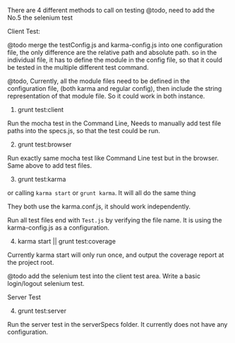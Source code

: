 There are 4 different methods to call on testing
@todo, need to add the No.5 the selenium test

Client Test:

@todo merge the testConfig.js and karma-config.js into one configuration file, the only difference are the relative path and absolute path. so in the individual file, it has to define the module in the config file, so that it could be tested in the multiple different test command.

@todo, Currently, all the module files need to be defined in the configuration file, (both karma and regular config), then include the string representation of that module file. So it could work in both instance.

1. grunt test:client

Run the mocha test in the Command Line, Needs to manually add test file paths into the specs.js, so that the test could be run.

2. grunt test:browser

Run exactly same mocha test like Command Line test but in the browser. Same above to add test files.

3. grunt test:karma

or calling `karma start`  or  `grunt karma`. It will all do the same thing

They both use the karma.conf.js, it should work independently.

Run all test files end with `Test.js` by verifying the file name. It is using the karma-config.js as a configuration.

4. karma start || grunt test:coverage

Currently karma start will only run once, and output the coverage report at the project root.

@todo add the selenium test into the client test area. Write a basic login/logout selenium test.

Server Test

4. grunt test:server

Run the server test in the serverSpecs folder. It currently does not have any configuration.
